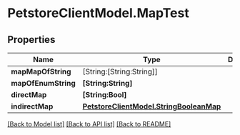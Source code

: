 # PetstoreClientModel.MapTest

## Properties
Name | Type | Description | Notes
------------ | ------------- | ------------- | -------------
**mapMapOfString** | [String:[String:String]] |  | [optional] 
**mapOfEnumString** | **[String:String]** |  | [optional] 
**directMap** | **[String:Bool]** |  | [optional] 
**indirectMap** | [**PetstoreClientModel.StringBooleanMap**](PetstoreClientModel.StringBooleanMap.md) |  | [optional] 

[[Back to Model list]](../README.md#documentation-for-models) [[Back to API list]](../README.md#documentation-for-api-endpoints) [[Back to README]](../README.md)


